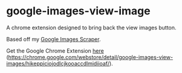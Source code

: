 # google-images-view-image

A chrome extension designed to bring back the view images button.

Based off my [Google Images Scraper](https://github.com/rushilsrivastava/image-scrapers).

Get the Google Chrome Extension [here](https://chrome.google.com/webstore/detail/google-images-view-images/hikeppiciojodlcjkooaccdlmidiioaf/) (https://chrome.google.com/webstore/detail/google-images-view-images/hikeppiciojodlcjkooaccdlmidiioaf/).
